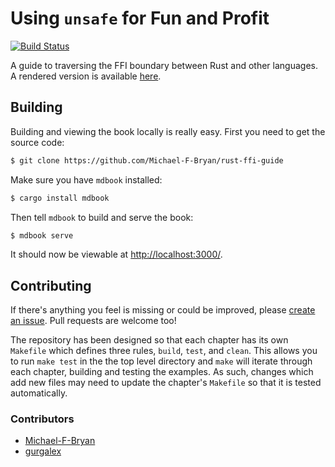# Using `unsafe` for Fun and Profit


[![Build Status](https://travis-ci.org/Michael-F-Bryan/rust-ffi-guide.svg?branch=master)](https://travis-ci.org/Michael-F-Bryan/rust-ffi-guide)

A guide to traversing the FFI boundary between Rust and other languages. A
rendered version is available [here][gh-pages].


## Building

Building and viewing the book locally is really easy. First you need to get the
source code:

```bash
$ git clone https://github.com/Michael-F-Bryan/rust-ffi-guide
```

Make sure you have `mdbook` installed:

```bash
$ cargo install mdbook
```

Then tell `mdbook` to build and serve the book:

```bash
$ mdbook serve
```

It should now be viewable at [http://localhost:3000/](http://localhost:3000/).


## Contributing

If there's anything you feel is missing or could be
improved, please [create an issue][issues]. Pull requests are welcome too!

The repository has been designed so that each chapter has its own `Makefile`
which defines three rules, `build`, `test`, and `clean`. This allows you to run 
`make test` in the the top level directory and `make` will iterate through each
chapter, building and testing the examples. As such, changes which add new
files may need to update the chapter's `Makefile` so that it is tested
automatically.


### Contributors

- [Michael-F-Bryan](https://github.com/Michael-F-Bryan)
- [gurgalex](https://github.com/gurgalex)


[gh-pages]: https://michael-f-bryan.github.io/rust-ffi-guide/
[issues]: https://github.com/Michael-F-Bryan/rust-ffi-guide/issues/new
